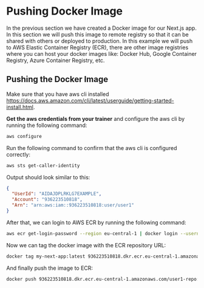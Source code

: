 # Pushing Docker Image

In the previous section we have created a Docker image for our Next.js app. In this section we will push this image to remote registry so that it can be shared with others or deployed to production. In this example we will push to AWS Elastic Container Registry (ECR), there are other image registries where you can host your docker images like: Docker Hub, Google Container Registry, Azure Container Registry, etc.

## Pushing the Docker Image

Make sure that you have aws cli installed https://docs.aws.amazon.com/cli/latest/userguide/getting-started-install.html.

**Get the aws credentials from your trainer** and configure the aws cli by running the following command:

```bash
aws configure
```

Run the following command to confirm that the aws cli is configured correctly:

```bash
aws sts get-caller-identity
```

Output should look similar to this:

```json
{
  "UserId": "AIDAJDPLRKLG7EXAMPLE",
  "Account": "936223510818",
  "Arn": "arn:aws:iam::936223510818:user/user1"
}
```

After that, we can login to AWS ECR by running the following command:

```bash
aws ecr get-login-password --region eu-central-1 | docker login --username AWS --password-stdin 936223510818.dkr.ecr.eu-central-1.amazonaws.com
```

Now we can tag the docker image with the ECR repository URL:

```bash
docker tag my-next-app:latest 936223510818.dkr.ecr.eu-central-1.amazonaws.com/user1-repo:latest
```

And finally push the image to ECR:

```bash
docker push 936223510818.dkr.ecr.eu-central-1.amazonaws.com/user1-repo:latest
```
